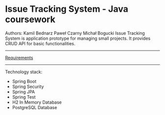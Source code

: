 # Issue Tracking System - Java coursework
Authors:
Kamil Bednarz
Paweł Czarny
Michał Bogucki
Issue Tracking System is application prototype for managing small projects. It provides CRUD API for basic functionalities.
___
[Requirements](REQUIREMENTS.md)
___
Technology stack:
* Spring Boot
* Spring Security
* Spring JPA
* Spring Test
* H2 In Memory Database
* PostgreSQL Database
